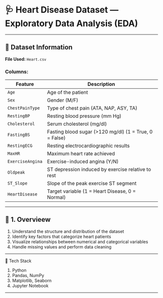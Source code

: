 # 🩺 Heart Disease Dataset — Exploratory Data Analysis (EDA)
---

## 📂 Dataset Information
**File Used:** `Heart.csv`

### Columns:
| Feature | Description |
|----------|--------------|
| `Age` | Age of the patient |
| `Sex` | Gender (M/F) |
| `ChestPainType` | Type of chest pain (ATA, NAP, ASY, TA) |
| `RestingBP` | Resting blood pressure (mm Hg) |
| `Cholesterol` | Serum cholesterol (mg/dl) |
| `FastingBS` | Fasting blood sugar (>120 mg/dl) (1 = True, 0 = False) |
| `RestingECG` | Resting electrocardiographic results |
| `MaxHR` | Maximum heart rate achieved |
| `ExerciseAngina` | Exercise-induced angina (Y/N) |
| `Oldpeak` | ST depression induced by exercise relative to rest |
| `ST_Slope` | Slope of the peak exercise ST segment |
| `HeartDisease` | Target variable (1 = Heart Disease, 0 = Normal) |

---

## 🧹 1. Overvieew

 1. Understand the structure and distribution of the dataset
2. Identify key factors that categorize heart patients
3. Visualize relationships between numerical and categorical variables
4. Handle missing values and perform data cleaning
---

🧰 Tech Stack
1. Python
2. Pandas, NumPy
3. Matplotlib, Seaborn
4. Jupyter Notebook

---




